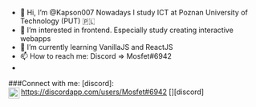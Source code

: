 - 👋 Hi, I’m @Kapson007 Nowadays I study ICT at Poznan University of Technology (PUT) 🇵🇱
- 👀 I’m interested in frontend. Especially study creating interactive webapps
- 🌱 I’m currently learning VanillaJS and ReactJS
- 📫 How to reach me: Discord => Mosfet#6942 
- 
###Connect with me:
[discord]: https://discordapp.com/users/Mosfet#6942
[<img align="left" alt="discord profile" width="22px" src="https://cdn.jsdelivr.net/npm/simple-icons@v3/icons/discord.svg" />][discord]

<!---
Kapson007/Kapson007 is a ✨ special ✨ repository because its `README.md` (this file) appears on your GitHub profile.
You can click the Preview link to take a look at your changes.
--->
